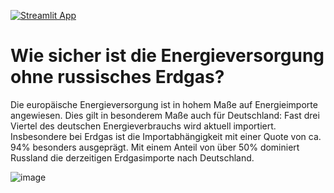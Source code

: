 [![Streamlit App](https://static.streamlit.io/badges/streamlit_badge_black_white.svg)](https://share.streamlit.io/tonigustavson/eu_energy_independence)


# Wie sicher ist die Energieversorgung ohne russisches Erdgas?

Die europäische Energieversorgung ist in hohem Maße auf Energieimporte angewiesen. Dies gilt in besonderem Maße auch für Deutschland: Fast drei Viertel des deutschen
Energieverbrauchs wird aktuell importiert. Insbesondere bei Erdgas ist die Importabhängigkeit mit einer Quote von ca. 94% besonders ausgeprägt. Mit einem Anteil von über 50% dominiert Russland die derzeitigen Erdgasimporte nach Deutschland.

![image](https://user-images.githubusercontent.com/63047357/159122405-15384030-474a-4b83-9962-f127e15a9006.png)

